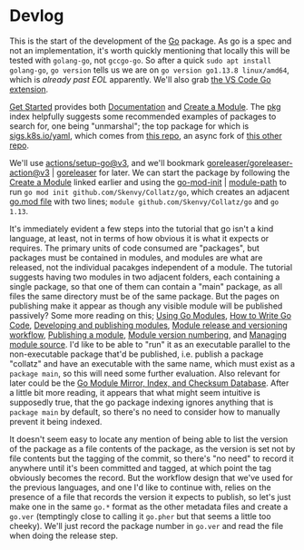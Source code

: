 # Devlog
This is the start of the development of the [Go](https://go.dev/) package. As go is a spec and not an implementation, it's worth quickly mentioning that locally this will be tested with `golang-go`, not `gccgo-go`. So after a quick `sudo apt install golang-go`, `go version` tells us we are on `go version go1.13.8 linux/amd64`, which is _already past EOL_ apparently. We'll also grab [the VS Code Go extension](https://marketplace.visualstudio.com/items?itemName=golang.Go).

[Get Started](https://go.dev/learn/) provides both [Documentation](https://go.dev/doc/) and [Create a Module](https://go.dev/doc/tutorial/create-module). The [pkg](https://pkg.go.dev/) index helpfully suggests some recommended examples of packages to search for, one being "unmarshal"; the top package for which is [sigs.k8s.io/yaml](https://pkg.go.dev/sigs.k8s.io/yaml), which comes from [this repo](https://github.com/kubernetes-sigs/yaml), an async fork of [this other repo](https://github.com/ghodss/yaml).

We'll use [actions/setup-go@v3](https://github.com/marketplace/actions/setup-go-environment), and we'll bookmark [goreleaser/goreleaser-action@v3](https://github.com/marketplace/actions/goreleaser-action) | [goreleaser](https://goreleaser.com/) for later. We can start the package by following the [Create a Module](https://go.dev/doc/tutorial/create-module) linked earlier and using the [go-mod-init](https://go.dev/ref/mod#go-mod-init) | [module-path](https://go.dev/ref/mod#module-path) to run `go mod init github.com/Skenvy/Collatz/go`, which creates an adjacent [go.mod file](https://go.dev/doc/modules/gomod-ref) with two lines; `module github.com/Skenvy/Collatz/go` and `go 1.13`.

It's immediately evident a few steps into the tutorial that go isn't a kind language, at least, not in terms of how obvious it is what it expects or requires. The primary units of code consumed are "packages", but packages must be contained in modules, and modules are what are released, not the individual pacakges independent of a module. The tutorial suggests having two modules in two adjacent folders, each containing a single package, so that one of them can contain a "main" package, as all files the same directory must be of the same package. But the pages on publishing make it appear as though any visible module will be published passively? Some more reading on this; [Using Go Modules](https://go.dev/blog/using-go-modules), [How to Write Go Code](https://go.dev/doc/code), [Developing and publishing modules](https://go.dev/doc/modules/developing), [Module release and versioning workflow](https://go.dev/doc/modules/release-workflow), [Publishing a module](https://go.dev/doc/modules/publishing), [Module version numbering](https://go.dev/doc/modules/version-numbers), and [Managing module source](https://go.dev/doc/modules/managing-source). I'd like to be able to "run" it as an executable parallel to the non-executable package that'd be published, i.e. publish a package "collatz" and have an executable with the same name, which must exist as a `package main`, so this will need some further evaluation. Also relevant for later could be the [Go Module Mirror, Index, and Checksum Database](https://proxy.golang.org/). After a little bit more reading, it appears that what might seem intuitive is supposedly true, that the go package indexing ignores anything that is `package main` by default, so there's no need to consider how to manually prevent it being indexed.

It doesn't seem easy to locate any mention of being able to list the version of the package as a file contents of the package, as the version is set not by file contents but the tagging of the commit, so there's "no need" to record it anywhere until it's been committed and tagged, at which point the tag obviously becomes the record. But the workflow design that we've used for the previous languages, and one I'd like to continue with, relies on the presence of a file that records the version it expects to publish, so let's just make one in the same `go.*` format as the other metadata files and create a `go.ver` (temptingly close to calling it `go.pher` but that seems a little too cheeky). We'll just record the package number in `go.ver` and read the file when doing the release step.
